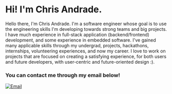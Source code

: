 # Hi! I'm Chris Andrade.

Hello there, I'm Chris Andrade. I'm a software engineer whose goal is to use the engineering skills I'm developing towards strong teams and big projects. I have much experience in full-stack application (backend/frontend) development, and some experience in embedded software. I've gained many applicable skills through my undergrad, projects, hackathons, internships, volunteering experiences, and now my career. I love to work on projects that are focused on creating a satisfying experience, for both users and future developers, with user-centric and future-oriented design :).

### You can contact me through my email below!
[![Email](https://img.shields.io/badge/-Email-red?style=for-the-badge&logo=Gmail&logoColor=white&link=mailto:chrisfandrade16@gmail.com)](mailto:chrisfandrade16@gmail.com)
